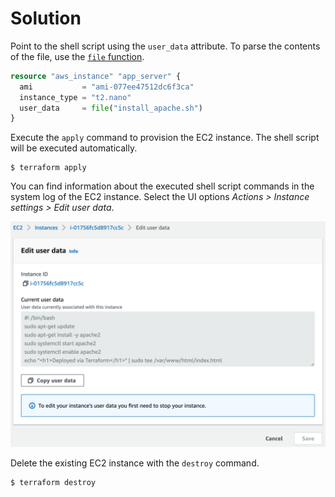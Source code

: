 # Solution

Point to the shell script using the `user_data` attribute. To parse the contents of the file, use the [`file` function](https://www.terraform.io/language/functions/file).

```terraform
resource "aws_instance" "app_server" {
  ami           = "ami-077ee47512dc6f3ca"
  instance_type = "t2.nano"
  user_data     = file("install_apache.sh")
}
```

Execute the `apply` command to provision the EC2 instance. The shell script will be executed automatically.

```
$ terraform apply
```

You can find information about the executed shell script commands in the system log of the EC2 instance. Select the UI options _Actions > Instance settings > Edit user data_.

![AWS user_data](./imgs/aws-user-data.png)

Delete the existing EC2 instance with the `destroy` command.

```
$ terraform destroy
```